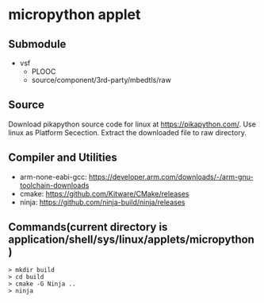 # micropython applet

## Submodule
- vsf
  - PLOOC
  - source/component/3rd-party/mbedtls/raw

## Source
Download pikapython source code for linux at https://pikapython.com/. Use linux as Platform Secection.
Extract the downloaded file to raw directory.

## Compiler and Utilities
- arm-none-eabi-gcc: https://developer.arm.com/downloads/-/arm-gnu-toolchain-downloads
- cmake: https://github.com/Kitware/CMake/releases
- ninja: https://github.com/ninja-build/ninja/releases

## Commands(current directory is application/shell/sys/linux/applets/micropython)
```
> mkdir build
> cd build
> cmake -G Ninja ..
> ninja
```
